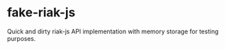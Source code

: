 fake-riak-js
============

Quick and dirty riak-js API implementation with memory storage for testing purposes.
